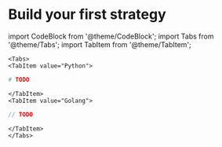 # Build your first strategy

import CodeBlock from '@theme/CodeBlock';
import Tabs from '@theme/Tabs';
import TabItem from '@theme/TabItem';

```mdx-code-block
<Tabs>
<TabItem value="Python">
```

```python
# TODO
```

```mdx-code-block
</TabItem>
<TabItem value="Golang">
```

```go
// TODO
```

```mdx-code-block
</TabItem>
</Tabs>
```

```mdx-code-block
